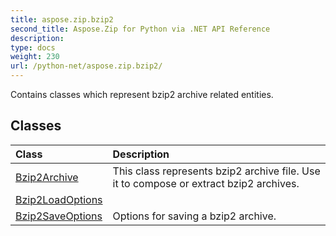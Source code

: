 ```yaml
---
title: aspose.zip.bzip2
second_title: Aspose.Zip for Python via .NET API Reference
description: 
type: docs
weight: 230
url: /python-net/aspose.zip.bzip2/
---
```



Contains classes which represent bzip2 archive related entities.

## Classes
| Class | Description |
| :- | :- |
|[Bzip2Archive](/zip/python-net/aspose.zip.bzip2/bzip2archive/)|This class represents bzip2 archive file. Use it to compose or extract bzip2 archives.|
|[Bzip2LoadOptions](/zip/python-net/aspose.zip.bzip2/bzip2loadoptions/)||
|[Bzip2SaveOptions](/zip/python-net/aspose.zip.bzip2/bzip2saveoptions/)|Options for saving a bzip2 archive.|
